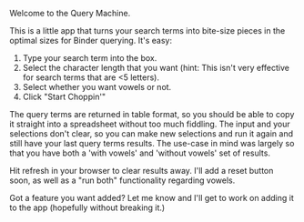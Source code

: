 Welcome to the Query Machine.

This is a little app that turns your search terms into bite-size pieces in the optimal sizes for Binder querying. 
It's easy:
1. Type your search term into the box.
2. Select the character length that you want (hint: This isn't very effective for search terms that are <5 letters).
3. Select whether you want vowels or not.
4. Click "Start Choppin'"

The query terms are returned in table format, so you should be able to copy it straight into a spreadsheet without too much fiddling. The input and your selections don't clear, so you can make new selections and run it again and still have your last query terms results. The use-case in mind was largely so that you have both a 'with vowels' and 'without vowels' set of results.

Hit refresh in your browser to clear results away. I'll add a reset button soon, as well as a "run both" functionality regarding vowels. 

Got a feature you want added? Let me know and I'll get to work on adding it to the app (hopefully without breaking it.)